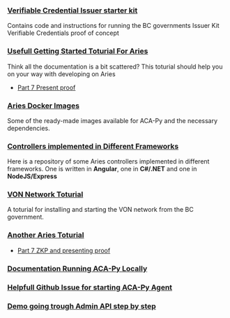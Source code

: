 ### [Verifiable Credential Issuer starter kit](https://github.com/bcgov/issuer-kit)
Contains code and instructions for running the BC governments Issuer Kit Verifiable Credentials proof of concept

### [Usefull Getting Started Toturial For Aries](https://ldej.nl/post/becoming-a-hyperledger-aries-developer-getting-started/)
Think all the documentation is a bit scattered? This toturial should help you on your way with developing on Aries
- [Part 7 Present proof](https://ldej.nl/post/becoming-a-hyperledger-aries-developer-part-7-present-proof/)

### [Aries Docker Images](https://hub.docker.com/r/bcgovimages/aries-cloudagent)
Some of the ready-made images available for ACA-Py and the necessary dependencies.

### [Controllers implemented in Different Frameworks](https://github.com/hyperledger/aries-acapy-controllers)
Here is a repository of some Aries controllers implemented in different frameworks. One is written in **Angular**,
one in **C#/.NET** and one in **NodeJS/Express**

### [VON Network Toturial](https://github.com/bcgov/von-network/blob/main/docs/UsingVONNetwork.md)
A toturial for installing and starting the VON network from the BC government.

### [Another Aries Toturial](https://yunxi-zhang-75627.medium.com/hyperledger-aries-aca-py-agents-setup-and-running-tutorials-part-i-i-i-dev-environment-setup-20ab5a32457e)
- [Part 7 ZKP and presenting proof](https://yunxi-zhang-75627.medium.com/hyperledger-aries-aca-py-agents-setup-and-running-tutorials-part-vii-proof-request-reveal-and-8e3b86246578)

### [Documentation Running ACA-Py Locally](https://github.com/hyperledger/aries-cloudagent-python/blob/main/DevReadMe.md#running-locally)

### [Helpfull Github Issue for starting ACA-Py Agent](https://github.com/hyperledger/aries-cloudagent-python/issues/492)

### [Demo going trough Admin API step by step](https://github.com/hyperledger/aries-cloudagent-python/blob/main/demo/AriesOpenAPIDemo.md#use-the-faber-agent-to-create-an-invitation)
